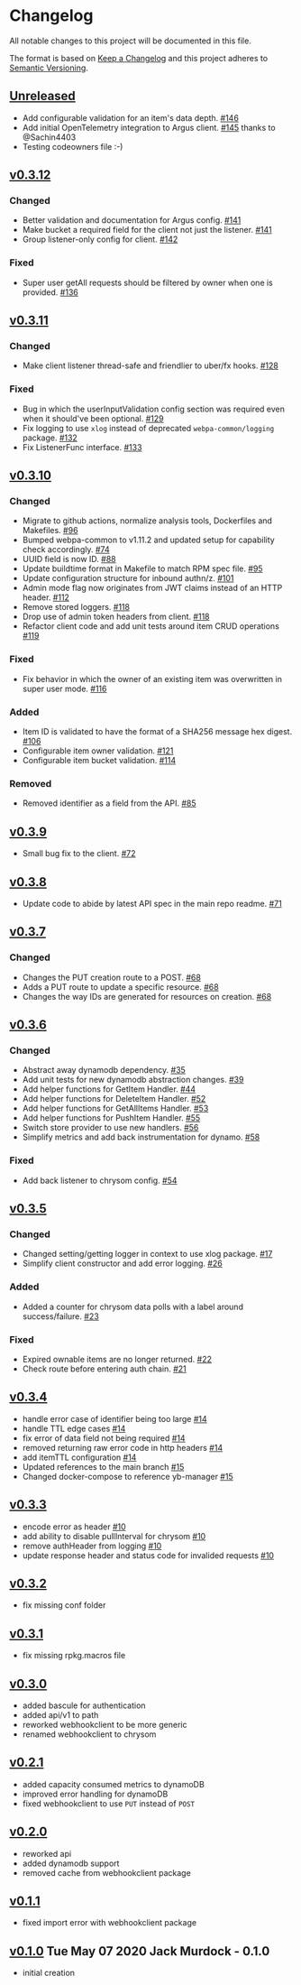 # Changelog
All notable changes to this project will be documented in this file.

The format is based on [Keep a Changelog](http://keepachangelog.com/en/1.0.0/)
and this project adheres to [Semantic Versioning](http://semver.org/spec/v2.0.0.html).
## [Unreleased]
- Add configurable validation for an item's data depth. [#146](https://github.com/xmidt-org/argus/pull/146)
- Add initial OpenTelemetry integration to Argus client. [#145](https://github.com/xmidt-org/argus/pull/145) thanks to @Sachin4403
- Testing codeowners file :-) 

## [v0.3.12]
### Changed
- Better validation and documentation for Argus config. [#141](https://github.com/xmidt-org/argus/pull/141)
- Make bucket a required field for the client not just the listener. [#141](https://github.com/xmidt-org/argus/pull/141)
- Group listener-only config for client. [#142](https://github.com/xmidt-org/argus/pull/142)

### Fixed
- Super user getAll requests should be filtered by owner when one is provided. [#136](https://github.com/xmidt-org/argus/pull/136)

## [v0.3.11]
### Changed
- Make client listener thread-safe and friendlier to uber/fx hooks. [#128](https://github.com/xmidt-org/argus/pull/128)
### Fixed
- Bug in which the userInputValidation config section was required even when it should've been optional. [#129](https://github.com/xmidt-org/argus/pull/129)
- Fix logging to use `xlog` instead of deprecated `webpa-common/logging` package. [#132](https://github.com/xmidt-org/argus/pull/132)
- Fix ListenerFunc interface. [#133](https://github.com/xmidt-org/argus/pull/133)


## [v0.3.10]
### Changed
- Migrate to github actions, normalize analysis tools, Dockerfiles and Makefiles. [#96](https://github.com/xmidt-org/argus/pull/96)
- Bumped webpa-common to v1.11.2 and updated setup for capability check accordingly. [#74](https://github.com/xmidt-org/argus/pull/74)
- UUID field is now ID. [#88](https://github.com/xmidt-org/argus/pull/88)
- Update buildtime format in Makefile to match RPM spec file. [#95](https://github.com/xmidt-org/argus/pull/95)
- Update configuration structure for inbound authn/z. [#101](https://github.com/xmidt-org/argus/pull/101)
- Admin mode flag now originates from JWT claims instead of an HTTP header. [#112](https://github.com/xmidt-org/argus/pull/112)
- Remove stored loggers. [#118](https://github.com/xmidt-org/argus/pull/118)
- Drop use of admin token headers from client. [#118](https://github.com/xmidt-org/argus/pull/118)
- Refactor client code and add unit tests around item CRUD operations [#119](https://github.com/xmidt-org/argus/pull/119)

### Fixed
- Fix behavior in which the owner of an existing item was overwritten in super user mode. [#116](https://github.com/xmidt-org/argus/pull/116)

### Added
- Item ID is validated to have the format of a SHA256 message hex digest. [#106](https://github.com/xmidt-org/argus/pull/106)
- Configurable item owner validation. [#121](https://github.com/xmidt-org/argus/pull/121)
- Configurable item bucket validation. [#114](https://github.com/xmidt-org/argus/pull/114)

### Removed
- Removed identifier as a field from the API. [#85](https://github.com/xmidt-org/argus/pull/85)


## [v0.3.9]
- Small bug fix to the client. [#72](https://github.com/xmidt-org/argus/pull/72)

## [v0.3.8]
- Update code to abide by latest API spec in the main repo readme. [#71](https://github.com/xmidt-org/argus/pull/71)

## [v0.3.7]
### Changed
- Changes the PUT creation route to a POST. [#68](https://github.com/xmidt-org/argus/pull/68)
- Adds a PUT route to update a specific resource. [#68](https://github.com/xmidt-org/argus/pull/68)
- Changes the way IDs are generated for resources on creation. [#68](https://github.com/xmidt-org/argus/pull/68)

## [v0.3.6]
### Changed
- Abstract away dynamodb dependency. [#35](https://github.com/xmidt-org/argus/pull/35)
- Add unit tests for new dynamodb abstraction changes. [#39](https://github.com/xmidt-org/argus/pull/39)
- Add helper functions for GetItem Handler. [#44](https://github.com/xmidt-org/argus/pull/44)
- Add helper functions for DeleteItem Handler. [#52](https://github.com/xmidt-org/argus/pull/52)
- Add helper functions for GetAllItems Handler. [#53](https://github.com/xmidt-org/argus/pull/53)
- Add helper functions for PushItem Handler. [#55](https://github.com/xmidt-org/argus/pull/55)
- Switch store provider to use new handlers. [#56](https://github.com/xmidt-org/argus/pull/56)
- Simplify metrics and add back instrumentation for dynamo. [#58](https://github.com/xmidt-org/argus/pull/58)

### Fixed 
- Add back listener to chrysom config. [#54](https://github.com/xmidt-org/argus/pull/54)


## [v0.3.5]
### Changed
- Changed setting/getting logger in context to use xlog package. [#17](https://github.com/xmidt-org/argus/pull/17)
- Simplify client constructor and add error logging. [#26](https://github.com/xmidt-org/argus/pull/26)

### Added
- Added a counter for chrysom data polls with a label around success/failure. [#23](https://github.com/xmidt-org/argus/pull/23)

### Fixed
- Expired ownable items are no longer returned. [#22](https://github.com/xmidt-org/argus/pull/22)
- Check route before entering auth chain. [#21](https://github.com/xmidt-org/argus/pull/21)

## [v0.3.4]
- handle error case of identifier being too large [#14](https://github.com/xmidt-org/argus/pull/14)
- handle TTL edge cases [#14](https://github.com/xmidt-org/argus/pull/14)
- fix error of data field not being required [#14](https://github.com/xmidt-org/argus/pull/14)
- removed returning raw error code in http headers [#14](https://github.com/xmidt-org/argus/pull/14)
- add itemTTL configuration [#14](https://github.com/xmidt-org/argus/pull/14)
- Updated references to the main branch [#15](https://github.com/xmidt-org/argus/pull/15)
- Changed docker-compose to reference yb-manager [#15](https://github.com/xmidt-org/argus/pull/15)

## [v0.3.3]
- encode error as header  [#10](https://github.com/xmidt-org/argus/pull/10)
- add ability to disable pullInterval for chrysom  [#10](https://github.com/xmidt-org/argus/pull/10)
- remove authHeader from logging [#10](https://github.com/xmidt-org/argus/pull/10)
- update response header and status code for invalided requests [#10](https://github.com/xmidt-org/argus/pull/10)

## [v0.3.2]
- fix missing conf folder

## [v0.3.1]
- fix missing rpkg.macros file

## [v0.3.0]
- added bascule for authentication
- added api/v1 to path
- reworked webhookclient to be more generic
- renamed webhookclient to chrysom

## [v0.2.1]
- added capacity consumed metrics to dynamoDB
- improved error handling for dynamoDB
- fixed webhookclient to use `PUT` instead of `POST`

## [v0.2.0]
- reworked api
- added dynamodb support
- removed cache from webhookclient package

## [v0.1.1]
- fixed import error with webhookclient package

## [v0.1.0] Tue May 07 2020 Jack Murdock - 0.1.0
- initial creation

[Unreleased]: https://github.com/xmidt-org/argus/compare/v0.3.12...HEAD
[v0.3.12]: https://github.com/xmidt-org/argus/compare/v0.3.11...v0.3.12
[v0.3.11]: https://github.com/xmidt-org/argus/compare/v0.3.10...v0.3.11
[v0.3.10]: https://github.com/xmidt-org/argus/compare/v0.3.9...v0.3.10
[v0.3.9]: https://github.com/xmidt-org/argus/compare/v0.3.8...v0.3.9
[v0.3.8]: https://github.com/xmidt-org/argus/compare/v0.3.7...v0.3.8
[v0.3.7]: https://github.com/xmidt-org/argus/compare/v0.3.6...v0.3.7
[v0.3.6]: https://github.com/xmidt-org/argus/compare/v0.3.5...v0.3.6
[v0.3.5]: https://github.com/xmidt-org/argus/compare/v0.3.4...v0.3.5
[v0.3.4]: https://github.com/xmidt-org/argus/compare/v0.3.3...v0.3.4
[v0.3.3]: https://github.com/xmidt-org/argus/compare/v0.3.2...v0.3.3
[v0.3.2]: https://github.com/xmidt-org/argus/compare/v0.3.1...v0.3.2
[v0.3.1]: https://github.com/xmidt-org/argus/compare/v0.3.0...v0.3.1
[v0.3.0]: https://github.com/xmidt-org/argus/compare/v0.2.1...v0.3.0
[v0.2.1]: https://github.com/xmidt-org/argus/compare/v0.2.0...v0.2.1
[v0.2.0]: https://github.com/xmidt-org/argus/compare/v0.1.1...v0.2.0
[v0.1.1]: https://github.com/xmidt-org/argus/compare/v0.1.0...v0.1.1
[v0.1.0]: https://github.com/xmidt-org/argus/compare/v0.1.0...v0.1.0

